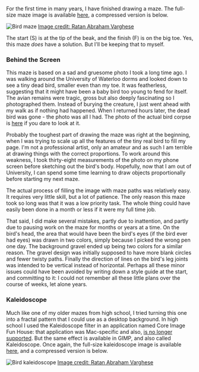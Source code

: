 For the first time in many years, I have finished drawing a maze. The full-size maze image is available [here](/z-bird/attachments/bird.jpg), a compressed version is below.

![Bird maze](/z-bird/attachments/bird.webp) [Image credit: Ratan Abraham Varghese](class:credit)

The start (S) is at the tip of the beak, and the finish (F) is on the big toe. Yes, this maze *does* have a solution. But I'll be keeping that to myself.

### Behind the Screen

This maze is based on a sad and gruesome photo I took a long time ago. I was walking around the University of Waterloo dorms and looked down to see a tiny dead bird, smaller even than my toe. It was featherless, suggesting that it might have been a baby bird too young to fend for itself. The avian remains were tragic, gross but also deeply fascinating so I photographed them. Instead of burying the creature, I just went ahead with my walk as if nothing had happened. When I returned hours later, the dead bird was gone - the photo was all I had. The photo of the actual bird corpse is [here](/z-bird/attachments/irl.webp) if you dare to look at it.

Probably the toughest part of drawing the maze was right at the beginning, when I was trying to scale up all the features of the tiny real bird to fill my page. I'm not a professional artist, only an amateur and as such I am terrible at drawing things with the correct proportions. To work around this weakness, I took thirty-eight measurements of the photo on my phone screen before sketching out the bird's body. Hopefully, now that I am out of University, I can spend some time learning to draw objects proportionally before starting my next maze.

The actual process of filling the image with maze paths was relatively easy. It requires very little skill, but a lot of patience. The only reason this maze took so long was that it was a low priority task. The whole thing could have easily been done in a month or less if it were my full time job.

That said, I did make several mistakes, partly due to inattention, and partly due to pausing work on the maze for months or years at a time. On the bird's head, the area that would have been the bird's eyes (if the bird ever had eyes) was drawn in two colors, simply because I picked the wrong pen one day. The background gravel ended up being two colors for a similar reason. The gravel design was initially supposed to have more blank circles and fewer twisty paths. Finally the direction of lines on the bird's leg joints was intended to be vertical instead of horizontal. Perhaps all these minor issues could have been avoided by writing down a style guide at the start, and committing to it: I could not remember all these little plans over the course of weeks, let alone years.

### Kaleidoscope

Much like one of my older mazes from high school, I tried turning this one into a fractal pattern that I could use as a desktop background. In high school I used the Kaleidoscope filter in an application named Core Image Fun House: that application was Mac-specific and also, [is no longer supported](https://stackoverflow.com/questions/10939346/where-can-i-find-core-image-fun-house-app). But the same effect is available in GIMP, and also called Kaleidoscope. Once again, the full-size kaleidoscope image is available [here](/z-bird/attachments/kaleidoscope.jpg), and a compressed version is below.

![Bird kaleidoscope](/z-bird/attachments/kaleidoscope.webp) [Image credit: Ratan Abraham Varghese](class:credit)


